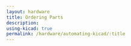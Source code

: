 ```yaml
---
layout: hardware
title: Ordering Parts 
description:
using-kicad: true
permalink: /hardware/automating-kicad/:title
---
```



